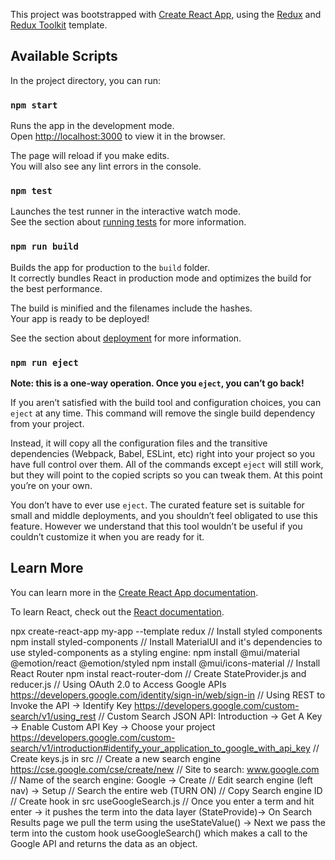 This project was bootstrapped with [Create React App](https://github.com/facebook/create-react-app), using the [Redux](https://redux.js.org/) and [Redux Toolkit](https://redux-toolkit.js.org/) template.

## Available Scripts

In the project directory, you can run:

### `npm start`

Runs the app in the development mode.<br />
Open [http://localhost:3000](http://localhost:3000) to view it in the browser.

The page will reload if you make edits.<br />
You will also see any lint errors in the console.

### `npm test`

Launches the test runner in the interactive watch mode.<br />
See the section about [running tests](https://facebook.github.io/create-react-app/docs/running-tests) for more information.

### `npm run build`

Builds the app for production to the `build` folder.<br />
It correctly bundles React in production mode and optimizes the build for the best performance.

The build is minified and the filenames include the hashes.<br />
Your app is ready to be deployed!

See the section about [deployment](https://facebook.github.io/create-react-app/docs/deployment) for more information.

### `npm run eject`

**Note: this is a one-way operation. Once you `eject`, you can’t go back!**

If you aren’t satisfied with the build tool and configuration choices, you can `eject` at any time. This command will remove the single build dependency from your project.

Instead, it will copy all the configuration files and the transitive dependencies (Webpack, Babel, ESLint, etc) right into your project so you have full control over them. All of the commands except `eject` will still work, but they will point to the copied scripts so you can tweak them. At this point you’re on your own.

You don’t have to ever use `eject`. The curated feature set is suitable for small and middle deployments, and you shouldn’t feel obligated to use this feature. However we understand that this tool wouldn’t be useful if you couldn’t customize it when you are ready for it.

## Learn More

You can learn more in the [Create React App documentation](https://facebook.github.io/create-react-app/docs/getting-started).

To learn React, check out the [React documentation](https://reactjs.org/).

npx create-react-app my-app --template redux
// Install styled components
npm install styled-components
// Install MaterialUI and it's dependencies to use styled-components as a styling engine:
npm install @mui/material @emotion/react @emotion/styled
npm install @mui/icons-material
// Install React Router
npm instal react-router-dom
// Create StateProvider.js and reducer.js
// Using OAuth 2.0 to Access Google APIs
https://developers.google.com/identity/sign-in/web/sign-in
// Using REST to Invoke the API -> Identify Key
https://developers.google.com/custom-search/v1/using_rest
// Custom Search JSON API: Introduction -> Get A Key -> Enable Custom API Key -> Choose your project
https://developers.google.com/custom-search/v1/introduction#identify_your_application_to_google_with_api_key
// Create keys.js in src
// Create a new search engine
https://cse.google.com/cse/create/new
// Site to search: www.google.com
// Name of the search engine: Google -> Create
// Edit search engine (left nav) -> Setup
// Search the entire web (TURN ON)
// Copy Search engine ID
// Create hook in src useGoogleSearch.js
// Once you enter a term and hit enter -> it pushes the term into the data layer (StateProvide)-> On Search Results page we pull the term using the useStateValue() -> Next we pass the term into the custom hook useGoogleSearch() which makes a call to the Google API and returns the data as an object.
